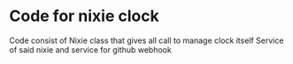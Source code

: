 # Code for nixie clock

Code consist of Nixie class that gives all call to manage clock itself
Service of said nixie
and service for github webhook